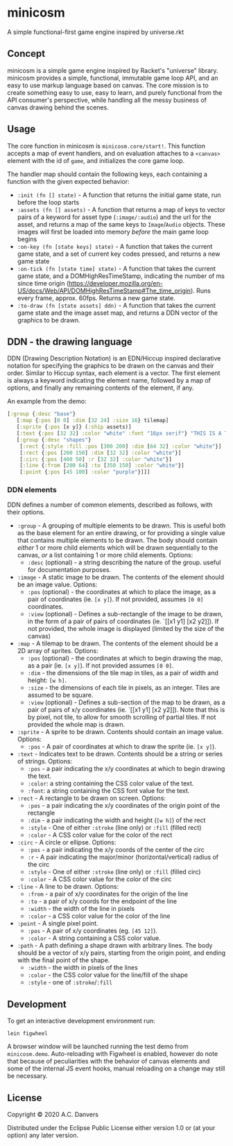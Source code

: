 # minicosm

A simple functional-first game engine inspired by universe.rkt

## Concept

minicosm is a simple game engine inspired by Racket's "universe" library. minicosm provides a simple, functional, immutable game loop API, and an easy to use markup language based on canvas. The core mission is to create something easy to use, easy to learn, and purely functional from the API consumer's perspective, while handling all the messy business of canvas drawing behind the scenes.

## Usage

The core function in minicosm is `minicosm.core/start!`. This function accepts a map of event handlers, and on evaluation attaches to a `<canvas>` element with the id of `game`, and initializes the core game loop.

The handler map should contain the following keys, each containing a function with the given expected behavior:

* `:init (fn [] state)` - 
    A function that returns the initial game state, run before the loop starts
* `:assets (fn [] assets)` -
     A function that returns a map of keys to vector pairs of a keyword for asset type (`:image/:audio`) and the url for the asset, and returns a map of the same keys to `Image`/`Audio` objects. These images will first be loaded into memory *before* the main game loop begins
* `:on-key (fn [state keys] state)` - 
    A function that takes the current game state, and a set of current key codes pressed, and returns a new game state
* `:on-tick (fn [state time] state)` -
    A function that takes the current game state, and a DOMHighResTimeStamp, indicating the number of ms since time origin (https://developer.mozilla.org/en-US/docs/Web/API/DOMHighResTimeStamp#The_time_origin). Runs every frame, approx. 60fps. Returns a new game state.
* `:to-draw (fn [state assets] ddn)` -
    A function that takes the current game state and the image asset map, and returns a DDN vector of the graphics to be drawn. 

## DDN - the drawing language

DDN (Drawing Description Notation) is an EDN/Hiccup inspired declarative notation for specifying the graphics to be drawn on the canvas and their order. Similar to Hiccup syntax, each element is a vector. The first element is always a keyword indicating the element name, followed by a map of options, and finally any remaining contents of the element, if any.

An example from the demo: 
```clj
[:group {:desc "base"}
   [:map {:pos [0 0] :dim [32 24] :size 16} tilemap]
   [:sprite {:pos [x y]} (:ship assets)]
   [:text {:pos [32 32] :color "white" :font "16px serif"} "THIS IS A TEST"]
   [:group {:desc "shapes"}
    [:rect {:style :fill :pos [300 200] :dim [64 32] :color "white"}]
    [:rect {:pos [200 150] :dim [32 32] :color "white"}]
    [:circ {:pos [400 50] :r [32 32] :color "white"}]
    [:line {:from [200 64] :to [350 150] :color "white"}]
    [:point {:pos [45 100] :color "purple"}]]]
```

### DDN elements

DDN defines a number of common elements, described as follows, with their options.

* `:group` - A grouping of multiple elements to be drawn. This is useful both as the base element for an entire drawing, or for providing a single value that contains multiple elements to be drawn. The body should contain *either* 1 or more child elements which will be drawn sequentially to the canvas, *or* a list containing 1 or more child elements. Options:
    - `:desc` (optional) - a string describing the nature of the group. useful for documentation purposes.
* `:image` - A static image to be drawn. The contents of the element should be an image value. Options:
    - `:pos` (optional) - the coordinates at which to place the image, as a pair of coordinates (ie. `[x y]`). If not provided, assumes `[0 0]` coordinates.
    - `:view` (optional) - Defines a sub-rectangle of the image to be drawn, in the form of a pair of pairs of coordinates (ie. `[[x1 y1] [x2 y2]]). If not provided, the whole image is displayed (limited by the size of the canvas)
* `:map` - A tilemap to be drawn. The contents of the element should be a 2D array of sprites. Options:
    - `:pos` (optional) - the coordinates at which to begin drawing the map, as a pair (ie. `[x y]`). If not provided assumes `[0 0]`.
    - `:dim` - the dimensions of the tile map in tiles, as a pair of width and height: `[w h]`.
    - `:size` - the dimensions of each tile in pixels, as an integer. Tiles are assumed to be square.
    - `:view` (optional) - Defines a sub-section of the map to be drawn, as a pair of pairs of x/y coordinates (ie. `[[x1 y1] [x2 y2]]). Note that this is by pixel, not tile, to allow for smooth scrolling of partial tiles. If not provided the whole map is drawn.
* `:sprite` - A sprite to be drawn. Contents should contain an image value. Options:
    - `:pos` - A pair of coordinates at which to draw the sprite (ie. `[x y]`).
* `:text` - Indicates text to be drawn. Contents should be a string or series of strings. Options:
    - `:pos` - a pair indicating the x/y coordinates at which to begin drawing the text.
    - `:color`: a string containing the CSS color value of the text.
    - `:font`: a string containing the CSS font value for the text.
* `:rect` - A rectangle to be drawn on screen. Options:
    - `:pos` - a pair indicating the x/y coordinates of the origin point of the rectangle
    - `:dim` - a pair indicating the width and height (`[w h]`) of the rect
    - `:style` - One of either `:stroke` (line only) or `:fill` (filled rect)
    - `:color` - A CSS color value for the color of the rect
* `:circ` - A circle or ellipse. Options:
    - `:pos` - a pair indicating the x/y coords of the center of the circ
    - `:r` - A pair indicating the major/minor (horizontal/vertical) radius of the circ
    - `:style` - One of either `:stroke` (line only) or `:fill` (filled circ)
    - `:color` - A CSS color value for the color of the circ
* `:line` - A line to be drawn. Options:
    - `:from` - a pair of x/y coordinates for the origin of the line
    - `:to` - a pair of x/y coords for the endpoint of the line
    - `:width` - the width of the line in pixels
    - `:color` - a CSS color value for the color of the line
* `:point` - A single pixel point. 
    - `:pos` - A pair of x/y coordinates (eg. `[45 12]`).
    - `:color` - A string containing a CSS color value.
* `:path` - A path defining a shape drawn with arbitrary lines. The body should be a vector of x/y pairs, starting from the origin point, and ending with the final point of the shape. 
    - `:width` - the width in pixels of the lines
    - `:color` - the CSS color value for the line/fill of the shape
    - `:style` - one of `:stroke`/`:fill`

## Development

To get an interactive development environment run:

    lein figwheel

A browser window will be launched running the test demo from `minicosm.demo`. Auto-reloading with Figwheel is enabled, however do note that because of peculiarities with the behavior of canvas elements and some of the internal JS event hooks, manual reloading on a change may still be necessary.

## License

Copyright © 2020 A.C. Danvers

Distributed under the Eclipse Public License either version 1.0 or (at your option) any later version.
